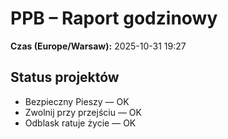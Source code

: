 # PPB – Raport godzinowy
**Czas (Europe/Warsaw):** 2025-10-31 19:27

## Status projektów
- Bezpieczny Pieszy — OK
- Zwolnij przy przejściu — OK
- Odblask ratuje życie — OK


